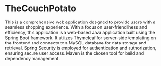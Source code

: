 # TheCouchPotato
This is a comprehensive web application designed to provide users with a seamless shopping experience. With a focus on user-friendliness and efficiency, this application is a web-based Java application built using the Spring Boot framework. It utilizes Thymeleaf for server-side templating on the frontend and connects to a MySQL database for data storage and retrieval. Spring Security is employed for authentication and authorization, ensuring secure user access. Maven is the chosen tool for build and dependency management.
